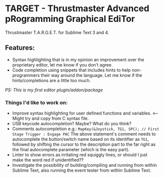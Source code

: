 # TARGET - Thrustmaster Advanced pRogramming Graphical EdiTor

Thrustmaster T.A.R.G.E.T. for Sublime Text 3 and 4.

## Features:
* Syntax highlighting that is in my opinion an improvement over the proprietary editor, let me know if you don't agree.
* Code completion using snippets that includes hints to help non-programmers their way around the language. Let me know if the hints/completions are a little too much.

*PS: This is my first editor plugin/addon/package*

### Things I'd like to work on:
* Improve syntax highlighting for user defined functions and variables. <-- Might try and copy from C syntax file.
* USB keycode autocompletion? Maybe? What do you think?
* Comments autocompletion e.g.: `MapKey(&Joystick, TG1, SPC); // First Stage Trigger : Engage PAC`
  The above statement's comment needs to autocomplete the button/switch name based on its identifier as `TG1`, followed by shifting the cursor to the description part to the far right as the final autocomplete parameter (which is the easy part).
* Linter to show errors as irritating red squiggly lines, or should I just make the word red if unidentified??
* Investigate the possibility of building/compiling and running from within Sublime Text, also running the event tester from within Sublime Text.